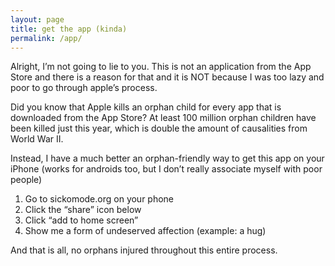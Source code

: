 ```yaml
---
layout: page
title: get the app (kinda)
permalink: /app/
---
```


Alright, I’m not going to lie to you. This is not an application from the App Store and there is a reason for that and it is NOT because I was too lazy and poor to go through apple’s process.

Did you know that Apple kills an orphan child for every app that is downloaded from the App Store? At least 100 million orphan children have been killed just this year, which is double the amount of causalities from World War II.

Instead, I have a much better an orphan-friendly way to get this app on your iPhone (works for androids too, but I don’t really associate myself with poor people)

1.	Go to sickomode.org on your phone
2.	Click the “share” icon below
3.	Click “add to home screen”
4.	Show me a form of undeserved affection (example: a hug)

And that is all, no orphans injured throughout this entire process.
